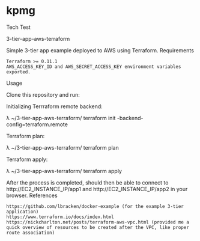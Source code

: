 # kpmg
Tech Test


3-tier-app-aws-terraform

Simple 3-tier app example deployed to AWS using Terraform.
Requirements

    Terraform >= 0.11.1
    AWS_ACCESS_KEY_ID and AWS_SECRET_ACCESS_KEY environment variables exported.

Usage

Clone this repository and run:

Initializing Terrraform remote backend:

λ ~/3-tier-app-aws-terraform/ terraform init -backend-config=terraform.remote

Terraform plan:

λ ~/3-tier-app-aws-terraform/ terraform plan

Terraform apply:

λ ~/3-tier-app-aws-terraform/ terraform apply

After the process is completed, should then be able to connect to http://EC2_INSTANCE_IP/app1 and http://EC2_INSTANCE_IP/app2 in your browser.
References

    https://github.com/lbracken/docker-example (for the example 3-tier application)
    https://www.terraform.io/docs/index.html
    https://nickcharlton.net/posts/terraform-aws-vpc.html (provided me a quick overview of resources to be created after the VPC, like proper route association)
